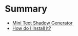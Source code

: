 # Summary

* [Mini Text Shadow Generator](chapters/mini_text_shadow_generator.md)
* [How do I install it?](chapters/installation.md)

